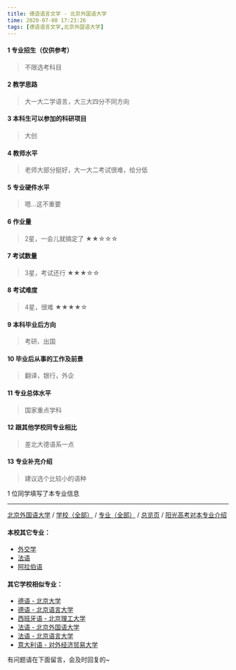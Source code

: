 ```yaml
---
title: 德语语言文学 - 北京外国语大学
time: 2020-07-08 17:23:26
tags: [德语语言文学,北京外国语大学]
---
```

#### 1 专业招生（仅供参考）  
> 不限选考科目 


#### 2 教学思路
> 大一大二学语言，大三大四分不同方向


#### 3 本科生可以参加的科研项目
> 大创


#### 4 教师水平
> 老师大部分挺好，大一大二考试很难，给分低


#### 5 专业硬件水平
> 嗯…这不重要


#### 6 作业量
> 2星，一会儿就搞定了
★★☆☆☆


#### 7 考试数量
> 3星，考试还行
★★★☆☆


#### 8 考试难度
> 4星，很难
★★★★☆


#### 9 本科毕业后方向
> 考研、出国


#### 10 毕业后从事的工作及前景
> 翻译，银行，外企


#### 11 专业总体水平
> 国家重点学科


#### 12 跟其他学校同专业相比
> 差北大德语系一点


#### 13 专业补充介绍
> 建议选个比较小的语种

1 位同学填写了本专业信息
***
[北京外国语大学](https://univgo.github.io/2020/07/08/北京外国语大学) / [学校（全部）](https://univgo.github.io/2020/07/09/学校汇总页) / [专业（全部）](https://univgo.github.io/2020/07/09/专业汇总页) / [总览页](https://univgo.github.io/2020/07/09/总览) / [阳光高考对本专业介绍](http://gaokao.chsi.com.cn/sch/zyk/view.do?schId=73394614&specId=73383491)
#### 本校其它专业：
- [外交学](https://univgo.github.io/2020/07/08/外交学%20-%20北京外国语大学)
- [法语](https://univgo.github.io/2020/07/08/法语%20-%20北京外国语大学)
- [阿拉伯语](https://univgo.github.io/2020/07/08/阿拉伯语%20-%20北京外国语大学)

#### 其它学校相似专业：
- [德语 - 北京大学](https://univgo.github.io/2020/07/08/德语%20-%20北京大学)
- [德语 - 北京语言大学](https://univgo.github.io/2020/07/08/德语%20-%20北京语言大学)
- [西班牙语 - 北京理工大学](https://univgo.github.io/2020/07/08/西班牙语%20-%20北京理工大学)
- [法语 - 北京外国语大学](https://univgo.github.io/2020/07/08/法语%20-%20北京外国语大学)
- [法语 - 北京语言大学](https://univgo.github.io/2020/07/08/法语%20-%20北京语言大学)
- [意大利语 - 对外经济贸易大学](https://univgo.github.io/2020/07/08/意大利语%20-%20对外经济贸易大学)


有问题请在下面留言，会及时回复的~

